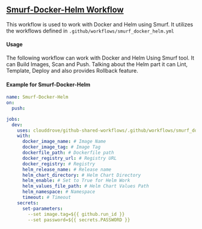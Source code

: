## [Smurf-Docker-Helm Workflow](https://github.com/clouddrove/github-shared-workflows/blob/master/.github/workflows/smurf_docker_helm.yml)

This workflow is used to work with Docker and Helm using Smurf. It utilizes the workflows defined in `.github/workflows/smurf_docker_helm.yml`

#### Usage
The following workflow can work with Docker and Helm Using Smurf tool. It can Build Images, Scan and Push. Talking about the Helm part it can Lint, Template, Deploy and also provides Rollback feature.
#### Example for Smurf-Docker-Helm

```yaml
name: Smurf-Docker-Helm
on:
  push:

jobs:
  dev:
    uses: clouddrove/github-shared-workflows/.github/workflows/smurf_docker_helm.yml@master
    with:
      docker_image_name: # Image Name
      docker_image_tag: # Image Tag
      dockerfile_path: # Dockerfile path
      docker_registry_url: # Registry URL
      docker_registry: # Registry
      helm_release_name: # Release name
      helm_chart_directory: # Helm Chart Directory
      helm_enable: # Set to True for Helm Work
      helm_values_file_path: # Helm Chart Values Path
      helm_namespace: # Namespace
      timeout: # Timeout
    secrets:
      set-parameters:
        --set image.tag=${{ github.run_id }}
        --set password=${{ secrets.PASSWORD }}
```